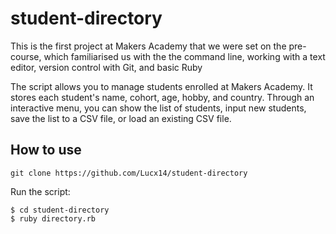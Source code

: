 # student-directory #

This is the first project at Makers Academy that we were set on the pre-course, which familiarised us with the the command line, working with a text editor, version control with Git, and basic Ruby

The script allows you to manage students enrolled at Makers Academy. It stores each student's name, cohort, age, hobby, and country. Through an interactive menu, you can show the list of students, input new students, save the list to a CSV file, or load an existing CSV file.

## How to use ##


```shell
git clone https://github.com/Lucx14/student-directory
```
Run the script:
```shell
$ cd student-directory
$ ruby directory.rb
```




